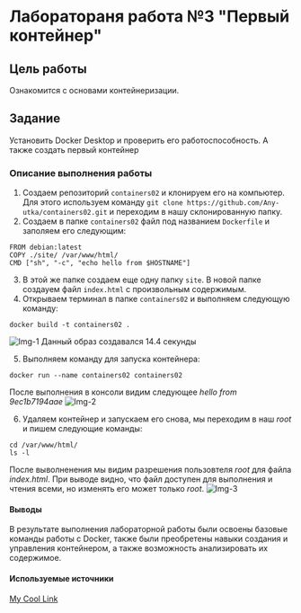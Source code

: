 # Лаборатораня работа №3 "Первый контейнер"

## Цель работы

Ознакомится с основами контейнеризации.

## Задание

Установить Docker Desktop и проверить его работоспособность. А также создать первый контейнер

### Описание выполнения работы

1. Создаем репозиторий ```containers02``` и клонируем его на компьютер. Для этого используем команду ```git clone https://github.com/Any-utka/containers02.git``` и переходим в нашу склонированную папку.
2. Создаем в папке ```containers02``` файл под названием ```Dockerfile``` и заполяем его следующим:

```shell
FROM debian:latest
COPY ./site/ /var/www/html/
CMD ["sh", "-c", "echo hello from $HOSTNAME"]
```

3. В этой же папке создаем еще одну папку ```site```. В новой папке создауем файл ```index.html``` с произвольным содержимым.
4. Открываем терминал в папке ```containers02``` и выполняем следующую команду:

```shell
docker build -t containers02 .
```

![Img-1](https://imgur.com/Chzk71F.png)
Данный образ создавался 14.4 секунды

5. Выполняем команду для запуска контейнера:

```shell
docker run --name containers02 containers02
```

После выполнения в консоли видим следующее *hello from 9ec1b7194aae*
![Img-2](https://imgur.com/5VuTdaq.png)

6. Удаляем контейнер и запускаем его снова, мы переходим в наш *root* и пишем следующие команды:

```shell
cd /var/www/html/
ls -l
```

После выволненения мы видим разрешения пользовтеля *root* для файла *index.html*. При выводе видно, что файл доступен для выполнения и чтения всеми, но изменять его может только *root*.
![Img-3](https://imgur.com/C1QMpUU.png)

#### Выводы
В результате выполнения лабораторной работы были освоены базовые команды работы с Docker, также были преобретены навыки создания и управления контейнером, а также возможность анализировать их содержимое.
#### Используемые источники

[My Cool Link](https://moodle.usm.md/mod/assign/view.php?id=282116)
